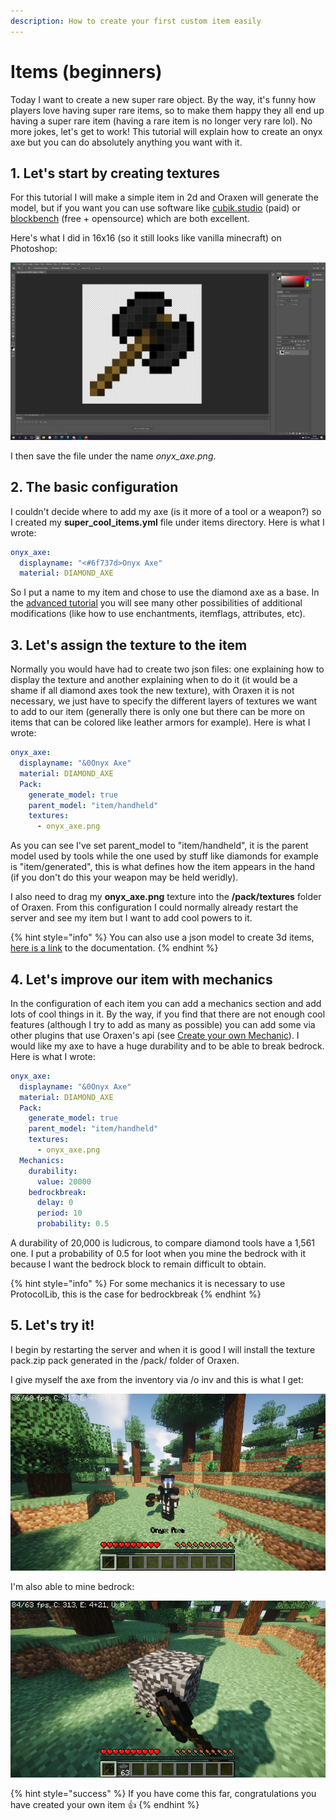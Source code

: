 ```yaml
---
description: How to create your first custom item easily
---
```


# Items \(beginners\)

Today I want to create a new super rare object. By the way, it's funny how players love having super rare items, so to make them happy they all end up having a super rare item \(having a rare item is no longer very rare lol\). No more jokes, let's get to work! This tutorial will explain how to create an onyx axe but you can do absolutely anything you want with it.

## 1. Let's start by creating textures

For this tutorial I will make a simple item in 2d and Oraxen will generate the model, but if you want you can use software like [cubik.studio](https://cubik.studio/) \(paid\) or [blockbench](https://www.blockbench.net) \(free + opensource\) which are both excellent.

Here's what I did in 16x16 \(so it still looks like vanilla minecraft\) on Photoshop:

![photoshop screenshot](../.gitbook/assets/photoshop.png)

I then save the file under the name _onyx\_axe.png_.

## 2. The basic configuration

I couldn't decide where to add my axe \(is it more of a tool or a weapon?\) so I created my **super\_cool\_items.yml** file under items directory. Here is what I wrote:

```yaml
onyx_axe:
  displayname: "<#6f737d>Onyx Axe"
  material: DIAMOND_AXE
```

So I put a name to my item and chose to use the diamond axe as a base. In the [advanced tutorial](items-advanced.md) you will see many other possibilities of additional modifications \(like how to use enchantments, itemflags, attributes, etc\).

## 3. Let's assign the texture to the item

Normally you would have had to create two json files: one explaining how to display the texture and another explaining when to do it \(it would be a shame if all diamond axes took the new texture\), with Oraxen it is not necessary, we just have to specify the different layers of textures we want to add to our item \(generally there is only one but there can be more on items that can be colored like leather armors for example\). Here is what I wrote:

```yaml
onyx_axe:
  displayname: "&0Onyx Axe"
  material: DIAMOND_AXE
  Pack:
    generate_model: true
    parent_model: "item/handheld"
    textures:
      - onyx_axe.png
```

As you can see I've set parent\_model to "item/handheld", it is the parent model used by tools while the one used by stuff like diamonds for example is "item/generated", this is what defines how the item appears in the hand \(if you don't do this your weapon may be held weridly\).

I also need to drag my **onyx\_axe.png** texture into the **/pack/textures** folder of Oraxen. From this configuration I could normally already restart the server and see my item but I want to add cool powers to it.

{% hint style="info" %}
You can also use a json model to create 3d items, [here is a link](items-advanced.md#use-a-json-model) to the documentation.
{% endhint %}

## 4. Let's improve our item with mechanics

In the configuration of each item you can add a mechanics section and add lots of cool things in it. By the way, if you find that there are not enough cool features \(although I try to add as many as possible\) you can add some via other plugins that use Oraxen's api \(see [Create your own Mechanic](../developers/mechanics.md)\). I would like my axe to have a huge durability and to be able to break bedrock. Here is what I wrote:

```yaml
onyx_axe:
  displayname: "&0Onyx Axe"
  material: DIAMOND_AXE
  Pack:
    generate_model: true
    parent_model: "item/handheld"
    textures:
      - onyx_axe.png
  Mechanics:
    durability:
      value: 20000
    bedrockbreak:
      delay: 0
      period: 10
      probability: 0.5
```

A durability of 20,000 is ludicrous, to compare diamond tools have a 1,561 one. I put a probability of 0.5 for loot when you mine the bedrock with it because I want the bedrock block to remain difficult to obtain.

{% hint style="info" %}
For some mechanics it is necessary to use ProtocolLib, this is the case for bedrockbreak
{% endhint %}

## 5. Let's try it!

I begin by restarting the server and when it is good I will install the texture pack.zip pack generated in the /pack/ folder of Oraxen.

I give myself the axe from the inventory via /o inv and this is what I get:

![Me and my onyx axe](../.gitbook/assets/2019-11-01_10.02.47.png)

I'm also able to mine bedrock:

![Me breaking bedrock with my onyx axe](../.gitbook/assets/2019-11-01_10.03.22.png)

{% hint style="success" %}
If you have come this far, congratulations you have created your own item 👍
{% endhint %}

